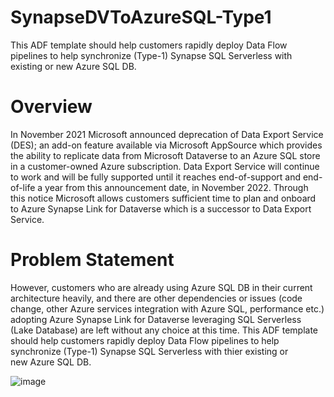 # SynapseDVToAzureSQL-Type1
This ADF template should help customers rapidly deploy Data Flow pipelines to help synchronize (Type-1) Synapse SQL Serverless with existing or new Azure SQL DB. 

# Overview
In November 2021 Microsoft announced deprecation of Data Export Service (DES); an add-on feature available via Microsoft AppSource which provides the ability to replicate data from Microsoft Dataverse to an Azure SQL store in a customer-owned Azure subscription. Data Export Service will continue to work and will be fully supported until it reaches end-of-support and end-of-life a year from this announcement date, in November 2022. Through this notice Microsoft allows customers sufficient time to plan and onboard to Azure Synapse Link for Dataverse which is a successor to Data Export Service.

# Problem Statement
However, customers who are already using Azure SQL DB in their current architecture heavily, and there are other dependencies or issues (code change, other Azure services integration with Azure SQL, performance etc.) adopting Azure Synapse Link for Dataverse leveraging SQL Serverless (Lake Database) are left without any choice at this time. This ADF template should help customers rapidly deploy Data Flow pipelines to help synchronize (Type-1) Synapse SQL Serverless with thier existing or new Azure SQL DB. 

![image](https://user-images.githubusercontent.com/45402166/169075709-9bcfee45-e0e5-4f4b-9176-a9d61f4ced64.png)
